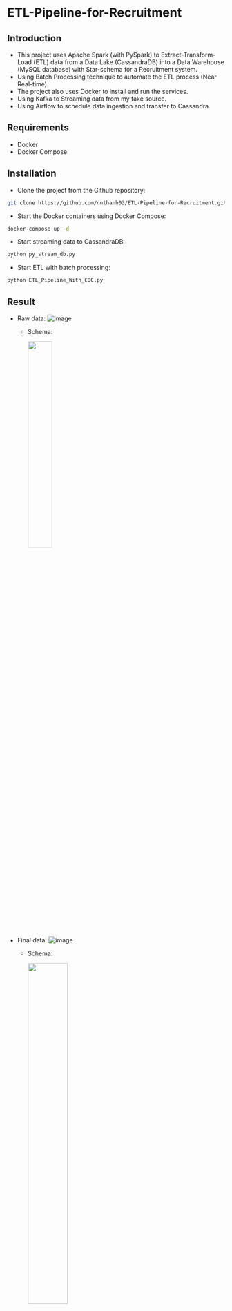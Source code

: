 ﻿# ETL-Pipeline-for-Recruitment

## Introduction
- This project uses Apache Spark (with PySpark) to Extract-Transform-Load (ETL) data from a Data Lake (CassandraDB) into a Data Warehouse (MySQL database) with Star-schema for a Recruitment system.
- Using Batch Processing technique to automate the ETL process (Near Real-time).
- The project also uses Docker to install and run the services.
- Using Kafka to Streaming data from my fake source.
- Using Airflow to schedule data ingestion and transfer to Cassandra.

## Requirements
- Docker
- Docker Compose

## Installation
- Clone the project from the Github repository:
```bash
git clone https://github.com/nnthanh03/ETL-Pipeline-for-Recruitment.git
```
- Start the Docker containers using Docker Compose:
```bash
docker-compose up -d
```
- Start streaming data to CassandraDB:
```bash
python py_stream_db.py
```
- Start ETL with batch processing:
```bash
python ETL_Pipeline_With_CDC.py
```

## Result

- Raw data:
  ![image](https://github.com/user-attachments/assets/36d0473c-3625-4ebc-8aae-d6cd6d960159)

  + Schema:
    
    <img src="https://github.com/user-attachments/assets/68cbfbc0-e17c-42d6-87ef-f0772c73a356" width="35%">


- Final data:
![image](https://github.com/user-attachments/assets/a3462776-79c1-44b6-94e7-9260bb631535)

  + Schema:
    
    <img src="https://github.com/user-attachments/assets/b1ca6f6b-a686-4543-b4b9-6a8a672ca2a7" width="45%">



